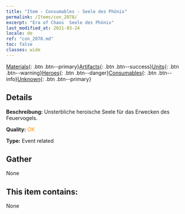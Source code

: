 ```yaml
---
title: "Item - Consumables - Seele des Phönix"
permalink: /Items/con_2078/
excerpt: "Era of Chaos  Seele des Phönix"
last_modified_at: 2021-03-24
locale: de
ref: "con_2078.md"
toc: false
classes: wide
---
```

 [Materials](/de/Items/){: .btn .btn--primary}[Artifacts](/de/Items/Artifacts/){: .btn .btn--success}[Units](/de/Items/Units/){: .btn .btn--warning}[Heroes](/de/Items/Heroes/){: .btn .btn--danger}[Consumables](/de/Items/Consumables/){: .btn .btn--info}[Unknown](/de/Items/Unknown/){: .btn .btn--primary}

## Details
 **Beschreibung:** Unsterbliche heroische Seele für das Erwecken des Feuervogels.

 **Quality:** <span style="color: #FF8C00">OK</span>

 **Type:** Event related

## Gather

  None

## This item contains:

  None

